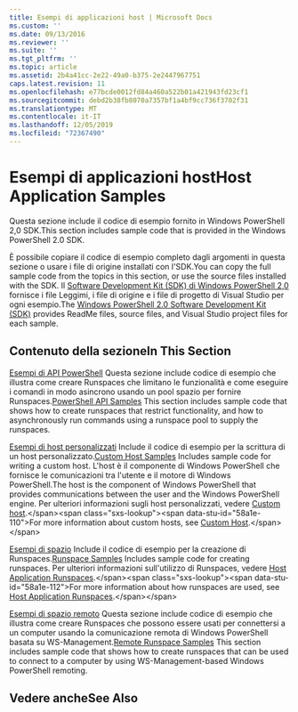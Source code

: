 ```yaml
---
title: Esempi di applicazioni host | Microsoft Docs
ms.custom: ''
ms.date: 09/13/2016
ms.reviewer: ''
ms.suite: ''
ms.tgt_pltfrm: ''
ms.topic: article
ms.assetid: 2b4a41cc-2e22-49a0-b375-2e2447967751
caps.latest.revision: 11
ms.openlocfilehash: e77bcde0012fd84a460a522b01a421943fd23cf1
ms.sourcegitcommit: debd2b38fb8070a7357bf1a4bf9cc736f3702f31
ms.translationtype: MT
ms.contentlocale: it-IT
ms.lasthandoff: 12/05/2019
ms.locfileid: "72367490"
---
```

# <a name="host-application-samples"></a><span data-ttu-id="58a1e-102">Esempi di applicazioni host</span><span class="sxs-lookup"><span data-stu-id="58a1e-102">Host Application Samples</span></span>

<span data-ttu-id="58a1e-103">Questa sezione include il codice di esempio fornito in Windows PowerShell 2,0 SDK.</span><span class="sxs-lookup"><span data-stu-id="58a1e-103">This section includes sample code that is provided in the Windows PowerShell 2.0 SDK.</span></span>

 <span data-ttu-id="58a1e-104">È possibile copiare il codice di esempio completo dagli argomenti in questa sezione o usare i file di origine installati con l'SDK.</span><span class="sxs-lookup"><span data-stu-id="58a1e-104">You can copy the full sample code from the topics in this section, or use the source files installed with the SDK.</span></span> <span data-ttu-id="58a1e-105">Il [Software Development Kit (SDK) di Windows PowerShell 2,0](https://www.microsoft.com/en-us/download/details.aspx?id=2560) fornisce i file Leggimi, i file di origine e i file di progetto di Visual Studio per ogni esempio.</span><span class="sxs-lookup"><span data-stu-id="58a1e-105">The [Windows PowerShell 2.0 Software Development Kit (SDK)](https://www.microsoft.com/en-us/download/details.aspx?id=2560) provides ReadMe files, source files, and Visual Studio project files for each sample.</span></span>

## <a name="in-this-section"></a><span data-ttu-id="58a1e-106">Contenuto della sezione</span><span class="sxs-lookup"><span data-stu-id="58a1e-106">In This Section</span></span>

 <span data-ttu-id="58a1e-107">[Esempi di API PowerShell](./windows-powershell-api-samples.md) Questa sezione include codice di esempio che illustra come creare Runspaces che limitano le funzionalità e come eseguire i comandi in modo asincrono usando un pool spazio per fornire Runspaces.</span><span class="sxs-lookup"><span data-stu-id="58a1e-107">[PowerShell API Samples](./windows-powershell-api-samples.md) This section includes sample code that shows how to create runspaces that restrict functionality, and how to asynchronously run commands using a runspace pool to supply the runspaces.</span></span>

 <span data-ttu-id="58a1e-108">[Esempi di host personalizzati](./custom-host-samples.md) Include il codice di esempio per la scrittura di un host personalizzato.</span><span class="sxs-lookup"><span data-stu-id="58a1e-108">[Custom Host Samples](./custom-host-samples.md) Includes sample code for writing a custom host.</span></span> <span data-ttu-id="58a1e-109">L'host è il componente di Windows PowerShell che fornisce le comunicazioni tra l'utente e il motore di Windows PowerShell.</span><span class="sxs-lookup"><span data-stu-id="58a1e-109">The host is the component of Windows PowerShell that provides communications between the user and the Windows PowerShell engine.</span></span> <span data-ttu-id="58a1e-110">Per ulteriori informazioni sugli host personalizzati, vedere [Custom host](https://msdn.microsoft.com/en-us/library/ee706563(v=vs.85).aspx).</span><span class="sxs-lookup"><span data-stu-id="58a1e-110">For more information about custom hosts, see [Custom Host](https://msdn.microsoft.com/en-us/library/ee706563(v=vs.85).aspx).</span></span>

 <span data-ttu-id="58a1e-111">[Esempi di spazio](./runspace-samples.md) Include il codice di esempio per la creazione di Runspaces.</span><span class="sxs-lookup"><span data-stu-id="58a1e-111">[Runspace Samples](./runspace-samples.md) Includes sample code for creating runspaces.</span></span> <span data-ttu-id="58a1e-112">Per ulteriori informazioni sull'utilizzo di Runspaces, vedere [Host Application Runspaces](https://msdn.microsoft.com/en-us/library/ee706563(v=vs.85).aspx).</span><span class="sxs-lookup"><span data-stu-id="58a1e-112">For more information about how runspaces are used, see [Host Application Runspaces](https://msdn.microsoft.com/en-us/library/ee706563(v=vs.85).aspx).</span></span>

 <span data-ttu-id="58a1e-113">[Esempi di spazio remoto](./remote-runspace-samples.md) Questa sezione include codice di esempio che illustra come creare Runspaces che possono essere usati per connettersi a un computer usando la comunicazione remota di Windows PowerShell basata su WS-Management.</span><span class="sxs-lookup"><span data-stu-id="58a1e-113">[Remote Runspace Samples](./remote-runspace-samples.md) This section includes sample code that shows how to create runspaces that can be used to connect to a computer by using WS-Management-based Windows PowerShell remoting.</span></span>

## <a name="see-also"></a><span data-ttu-id="58a1e-114">Vedere anche</span><span class="sxs-lookup"><span data-stu-id="58a1e-114">See Also</span></span>
